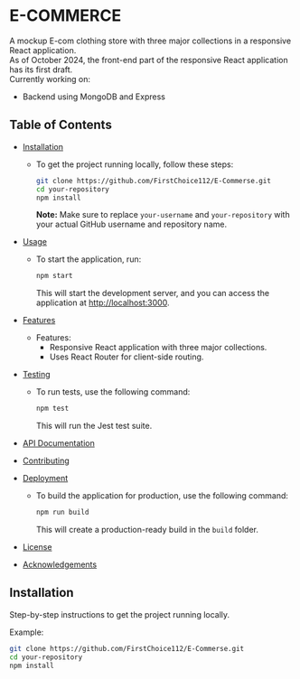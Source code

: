 # E-COMMERCE

A mockup E-com clothing store with three major collections in a responsive React application.  
As of October 2024, the front-end part of the responsive React application has its first draft.  
Currently working on:

- Backend using MongoDB and Express

## Table of Contents

- [Installation](#installation)

  - To get the project running locally, follow these steps:
    ```bash
    git clone https://github.com/FirstChoice112/E-Commerse.git
    cd your-repository
    npm install
    ```
    **Note:** Make sure to replace `your-username` and `your-repository` with your actual GitHub username and repository name.

- [Usage](#usage)

  - To start the application, run:
    ```bash
    npm start
    ```
    This will start the development server, and you can access the application at [http://localhost:3000](http://localhost:3000).

- [Features](#features)

  - Features:
    - Responsive React application with three major collections.
    - Uses React Router for client-side routing.

- [Testing](#testing)

  - To run tests, use the following command:
    ```bash
    npm test
    ```
    This will run the Jest test suite.

- [API Documentation](#api-documentation)

- [Contributing](#contributing)

- [Deployment](#deployment)

  - To build the application for production, use the following command:
    ```bash
    npm run build
    ```
    This will create a production-ready build in the `build` folder.

- [License](#license)

- [Acknowledgements](#acknowledgements)

## Installation

Step-by-step instructions to get the project running locally.

Example:

```bash
git clone https://github.com/FirstChoice112/E-Commerse.git
cd your-repository
npm install
```
